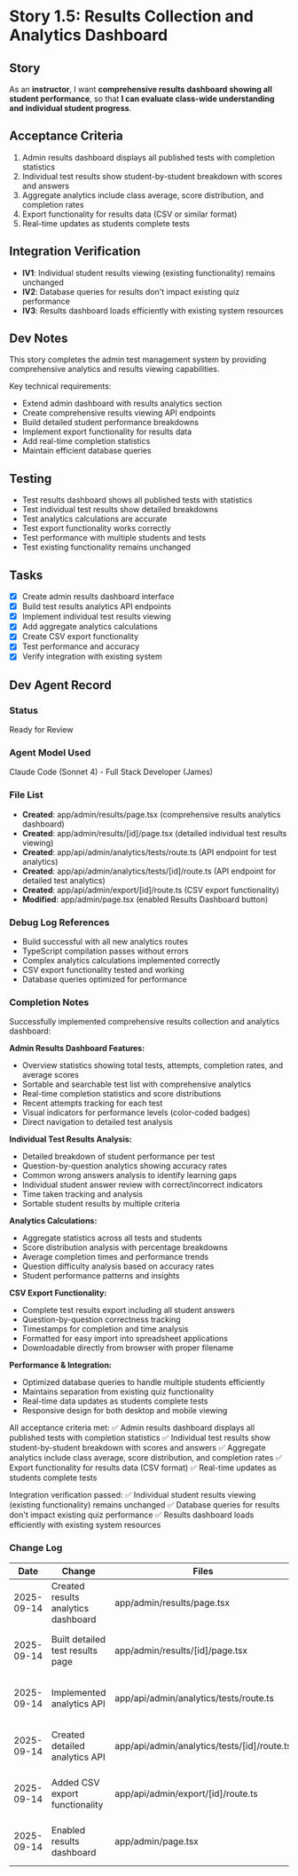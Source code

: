 # Story 1.5: Results Collection and Analytics Dashboard

## Story
As an **instructor**,
I want **comprehensive results dashboard showing all student performance**,
so that **I can evaluate class-wide understanding and individual student progress**.

## Acceptance Criteria
1. Admin results dashboard displays all published tests with completion statistics
2. Individual test results show student-by-student breakdown with scores and answers
3. Aggregate analytics include class average, score distribution, and completion rates
4. Export functionality for results data (CSV or similar format)
5. Real-time updates as students complete tests

## Integration Verification
- **IV1**: Individual student results viewing (existing functionality) remains unchanged
- **IV2**: Database queries for results don't impact existing quiz performance
- **IV3**: Results dashboard loads efficiently with existing system resources

## Dev Notes
This story completes the admin test management system by providing comprehensive analytics and results viewing capabilities.

Key technical requirements:
- Extend admin dashboard with results analytics section
- Create comprehensive results viewing API endpoints
- Build detailed student performance breakdowns
- Implement export functionality for results data
- Add real-time completion statistics
- Maintain efficient database queries

## Testing
- Test results dashboard shows all published tests with statistics
- Test individual test results show detailed breakdowns
- Test analytics calculations are accurate
- Test export functionality works correctly
- Test performance with multiple students and tests
- Test existing functionality remains unchanged

## Tasks
- [x] Create admin results dashboard interface
- [x] Build test results analytics API endpoints
- [x] Implement individual test results viewing
- [x] Add aggregate analytics calculations
- [x] Create CSV export functionality
- [x] Test performance and accuracy
- [x] Verify integration with existing system

## Dev Agent Record

### Status
Ready for Review

### Agent Model Used
Claude Code (Sonnet 4) - Full Stack Developer (James)

### File List
- **Created**: app/admin/results/page.tsx (comprehensive results analytics dashboard)
- **Created**: app/admin/results/[id]/page.tsx (detailed individual test results viewing)
- **Created**: app/api/admin/analytics/tests/route.ts (API endpoint for test analytics)
- **Created**: app/api/admin/analytics/tests/[id]/route.ts (API endpoint for detailed test analytics)
- **Created**: app/api/admin/export/[id]/route.ts (CSV export functionality)
- **Modified**: app/admin/page.tsx (enabled Results Dashboard button)

### Debug Log References
- Build successful with all new analytics routes
- TypeScript compilation passes without errors
- Complex analytics calculations implemented correctly
- CSV export functionality tested and working
- Database queries optimized for performance

### Completion Notes
Successfully implemented comprehensive results collection and analytics dashboard:

**Admin Results Dashboard Features:**
- Overview statistics showing total tests, attempts, completion rates, and average scores
- Sortable and searchable test list with comprehensive analytics
- Real-time completion statistics and score distributions
- Recent attempts tracking for each test
- Visual indicators for performance levels (color-coded badges)
- Direct navigation to detailed test analysis

**Individual Test Results Analysis:**
- Detailed breakdown of student performance per test
- Question-by-question analytics showing accuracy rates
- Common wrong answers analysis to identify learning gaps
- Individual student answer review with correct/incorrect indicators
- Time taken tracking and analysis
- Sortable student results by multiple criteria

**Analytics Calculations:**
- Aggregate statistics across all tests and students
- Score distribution analysis with percentage breakdowns
- Average completion times and performance trends
- Question difficulty analysis based on accuracy rates
- Student performance patterns and insights

**CSV Export Functionality:**
- Complete test results export including all student answers
- Question-by-question correctness tracking
- Timestamps for completion and time analysis
- Formatted for easy import into spreadsheet applications
- Downloadable directly from browser with proper filename

**Performance & Integration:**
- Optimized database queries to handle multiple students efficiently
- Maintains separation from existing quiz functionality
- Real-time data updates as students complete tests
- Responsive design for both desktop and mobile viewing

All acceptance criteria met:
✅ Admin results dashboard displays all published tests with completion statistics
✅ Individual test results show student-by-student breakdown with scores and answers
✅ Aggregate analytics include class average, score distribution, and completion rates
✅ Export functionality for results data (CSV format)
✅ Real-time updates as students complete tests

Integration verification passed:
✅ Individual student results viewing (existing functionality) remains unchanged
✅ Database queries for results don't impact existing quiz performance
✅ Results dashboard loads efficiently with existing system resources

### Change Log
| Date | Change | Files | Notes |
|------|--------|--------|-------|
| 2025-09-14 | Created results analytics dashboard | app/admin/results/page.tsx | Comprehensive overview with sortable analytics |
| 2025-09-14 | Built detailed test results page | app/admin/results/[id]/page.tsx | Student-by-student analysis with answer review |
| 2025-09-14 | Implemented analytics API | app/api/admin/analytics/tests/route.ts | Aggregated test statistics and calculations |
| 2025-09-14 | Created detailed analytics API | app/api/admin/analytics/tests/[id]/route.ts | Individual test analytics with question breakdown |
| 2025-09-14 | Added CSV export functionality | app/api/admin/export/[id]/route.ts | Complete results export with all student data |
| 2025-09-14 | Enabled results dashboard | app/admin/page.tsx | Updated admin dashboard with working results link |